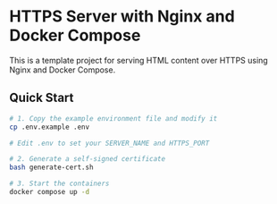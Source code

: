 # HTTPS Server with Nginx and Docker Compose

This is a template project for serving HTML content over HTTPS using Nginx and Docker Compose.
## Quick Start

```bash
# 1. Copy the example environment file and modify it
cp .env.example .env

# Edit .env to set your SERVER_NAME and HTTPS_PORT

# 2. Generate a self-signed certificate
bash generate-cert.sh

# 3. Start the containers
docker compose up -d
```
